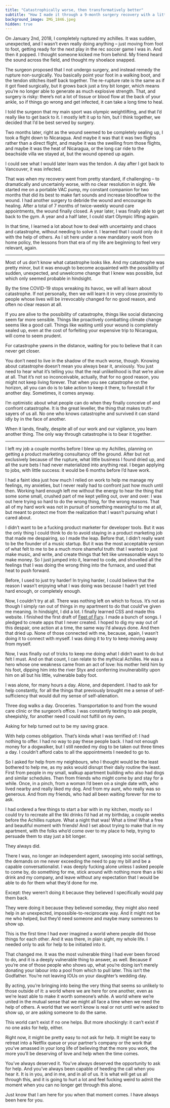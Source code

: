 ```yaml
---
title: "Catastrophically worse, then transformatively better"
subtitle: "How I made it through a 9-month surgery recovery with a little help from my friends"
background_image: IMG_1846.jpeg
hidden: true
---
```

On January 2nd, 2018, I completely ruptured my achilles\. It was sudden, unexpected, and I wasn’t even really doing anything – just moving from foot to foot, getting ready for the next play in the rec soccer game I was in\. And then it popped\. I thought someone kicked me from behind\. My friend heard the sound across the field, and thought my shoelace snapped\.

The surgeon proposed that I not undergo surgery, and instead remedy the rupture non\-surgically\. You basically point your foot in a walking boot, and the tendon stitches itself back together\. The re\-rupture rate is the same as if it got fixed surgically, but it grows back just a tiny bit longer, which means you’re no longer able to generate as much explosive strength\. That, and surgery is risky: there’s not a lot of tissue or blood flow at the back of your ankle, so if things go wrong and get infected, it can take a long time to heal\.

I told the surgeon that my main sport was olympic weightlifting, and that I’d really like to get back to it\. I mostly left it up to him, but I think together, we decided that I’d be best served by surgery\.

Two months later, right as the wound seemed to be completely sealing up, I took a flight down to Nicaragua\. And maybe it was that it was two flights rather than a direct flight, and maybe it was the swelling from those flights, and maybe it was the heat of Nicaragua, or the long car ride to the beachside villa we stayed at, but the wound opened up again\.

I could see what I would later learn was the tendon\. A day after I got back to Vancouver, it was infected\.

That was when my recovery went from pretty standard, if challenging – to dramatically and uncertainly worse, with no clear resolution in sight\. We started me on a portable VAC pump, my constant companion for two months that did its best to make fart sounds and increase bloodflow to the wound\. I had another surgery to debride the wound and encourage its healing\. After a total of 7 months of twice\-weekly wound care appointments, the wound finally closed\. A year later, I was finally able to get back to the gym\. A year and a half later, I could start Olympic lifting again\.

In that time, I learned a lot about how to deal with uncertainty and chaos and catastrophe, without needing to solve it\. I learned that I could only do it with the help of others\. As I sit here under a new mandatory work from home policy, the lessons from that era of my life are beginning to feel very relevant, again\.

---

Most of us don’t know what catastrophe looks like\. And my catastrophe was pretty minor, but it was enough to become acquainted with the possibility of sudden, unexpected, and unwelcome change that I knew was possible, but which only seemed probable in hindsight\.

By the time COVID\-19 stops wreaking its havoc, we will all learn about catastrophe\. If not personally, then we will learn it in very close proximity to people whose lives will be irrevocably changed for no good reason, and often no clear reason at all\.

If you are alive to the possibility of catastrophe, things like social distancing seem far more sensible\. Things like proactively combatting climate change seems like a good call\. Things like waiting until your wound is completely sealed up, even at the cost of forfeiting your expensive trip to Nicaragua, will come to seem prudent\.

For catastrophe yawns in the distance, waiting for you to believe that it can never get closer\.

You don’t need to live in the shadow of the much worse, though\. Knowing about catastrophe doesn’t mean you always bear it, anxiously\. You just need to hear what it’s telling you: that the real unlikelihood is that we’re alive at all\. That it’s not so inconceivable, actually, that for no good reason, you might not keep living forever\. That when you see catastrophe on the horizon, all you can do is to take action to keep it there, to forestall it for another day\. Sometimes, it comes anyway\.

I’m optimistic about what people can do when they finally conceive of and confront catastrophe\. It is the great leveller, the thing that makes truth\-sayers of us all\. No one who knows catastrophe and survived it can stand idly by in the face of another\.

When it lands, finally, despite all of our work and our vigilance, you learn another thing\. The only way through catastrophe is to bear it together\.

---

I left my job a couple months before I blew up my Achilles, planning on getting a product marketing consultancy off the ground\. After but not exclusively because of the rupture, what little business I found dried up, and all the sure bets I had never materialized into anything real\. I began applying to jobs, with little success: it would be 6 months before I’d have work\.

I had a faint idea just how much I relied on work to help me manage my feelings, my anxieties, but I never really had to confront just how much until then\. Working hard enough left me without the energy to hear the thing that some some small, crushed part of me kept yelling out, over and over: I was out here trying so hard to do the wrong thing, for the wrong reasons\. That all of my hard work was not in pursuit of something meaningful to me at all, but meant to protect me from the realization that I wasn’t pursuing what I cared about\.

I didn’t want to be a fucking product marketer for developer tools\. But it was the only thing I could think to do to avoid staying in a product marketing job that made me despairing, so I made the leap\. Before that, I didn’t really want to be the founder of a music startup\. But it was the most acceptable version of what felt to me to be a much more shameful truth: that I wanted to just make music, and write, and create things that felt like unreasonable ways to make money\. So I just jumped into it, learned to code, and shovelled all the feelings that I was doing the wrong thing into the furnace, and used that heat to push forward\.

Before, I used to just try harder\! In trying harder, I could believe that the reason I wasn’t enjoying what I was doing was because I hadn’t yet tried hard enough, or completely enough\.

Now, I couldn’t try at all\. There was nothing left on which to focus\. It’s not as though I simply ran out of things in my apartment to do that could’ve given me meaning\. In hindsight, I did a lot\. I finally learned CSS and made this website\. I finished the first draft of [Feet of Fury](https://konoff.net/feet-of-fury.html)\. I made a bunch of songs\. I pledged to create apps that I never created\. I hoped to dig my way out of this despair, one action at a time, the same way I’d always done\. And then that dried up\. None of those connected with me, because, again, I wasn’t doing it to connect with myself\. I was doing it to try to keep moving away from myself\.

Now, I was finally out of tricks to keep me doing what I didn’t want to do but felt I must\. And on that count, I can relate to the mythical Achilles\. He was a hero whose one weakness came from an act of love: his mother held him by his foot, dipping him into the river Styx and conferring invulnerability upon him on all but his little, vulnerable baby foot\.

I was alone, for many hours a day\. Alone, and dependent\. I had to ask for help constantly, for all the things that previously brought me a sense of self\-sufficiency that would dull my sense of self\-alienation\.

Three dog walks a day\. Groceries\. Transportation to and from the wound care clinic or the surgeon’s office\. I was constantly texting to ask people, sheepishly, for another need I could not fulfill on my own\.

Asking for help turned out to be my saving grace\.

With help comes obligation\. That’s kinda what I was terrified of: I had nothing to offer\. I had no way to pay these people back\. I had not enough money for a dogwalker, but I still needed my dog to be taken out three times a day\. I couldn’t afford cabs to all the appointments I needed to go to\.

So I asked for help from my neighbours, who I thought would be the least bothered to help me, as my asks would disrupt their daily routine the least\. First from people in my small, walkup apartment building who also had dogs and similar schedules\. Then from friends who might come by and stay for a while\. Once, in a pinch, from a woman I’d been on a single date with, who lived nearby and really liked my dog\. And from my aunt, who really was so generous\. And from my friends, who had all been waiting forever for me to ask\.

I had ordered a few things to start a bar with in my kitchen, mostly so I could try to recreate all the tiki drinks I’d had at my birthday, a couple weeks before the Achilles rupture\. What a night that was\! What a time\! What a free and beautiful moment with friends\! And I set about trying to make that in my apartment, with the folks who’d come over to my place to help, trying to persuade them to stay just a bit longer\.

They always did\.

There I was, no longer an independent agent, swooping into social settings, the demands on me never exceeding the need to pay my bill and be a capable conversationalist\. I was deeply fucking alone unless I asked people to come by, do something for me, stick around with nothing more than a tiki drink and my company, and leave without any expectation that I would be able to do for them what they’d done for me\.

Except: they weren’t doing it because they believed I specifically would pay them back\.

They were doing it because they believed someday, they might also need help in an unexpected, impossible\-to\-reciprocate way\. And it might not be me who helped, but they’d need someone and maybe many someones to show up\.

This is the first time I had ever imagined a world where people did those things for each other\. And it was there, in plain sight, my whole life\. I needed only to ask for help to be initiated into it\.

That changed me\. It was the most vulnerable thing I had ever been forced to do, and it is a deeply vulnerable thing to answer, as well\. Because if you’re one of those people who shows up, what you’re doing isn’t merely donating your labour into a pool from which to pull later\. This isn’t the Godfather\. You’re not leaving IOUs on your daughter’s wedding day\.

By acting, you’re bringing into being the very thing that seems so unlikely to those outside of it: a world where we are here for one another, even as we’re least able to make it worth someone’s while\. A world where we’re united in the mutual sense that we might all face a time when we need the help of others\. A world that we won’t know is real or not until we’re asked to show up, or are asking someone to do the same\.

This world can’t exist if no one helps\. But more shockingly: it can’t exist if no one asks for help, either\.

Right now, it might be pretty easy to not ask for help\. It might be easy to retreat into a Netflix queue or your partner’s company or the work that you’ve amassed in your long life of believing that the more you work, the more you’ll be deserving of love and help when the time comes\.

You’ve always deserved it\. You’ve always deserved the opportunity to ask for help\. And you’ve always been capable of heeding the call when you hear it\. It is in you, and in me, and in all of us\. It is what will get us all through this, and it is going to hurt a lot and feel fucking weird to admit the moment when you can no longer get through this alone\.

Just know that I am here for you when that moment comes\. I have always been here for you\.
